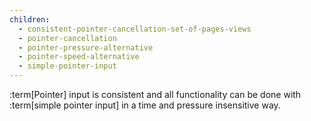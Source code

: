 ```yaml
---
children:
  - consistent-pointer-cancellation-set-of-pages-views
  - pointer-cancellation
  - pointer-pressure-alternative
  - pointer-speed-alternative
  - simple-pointer-input
---
```


:term[Pointer] input is consistent and all functionality can be done with :term[simple pointer input] in a time and pressure insensitive way.
